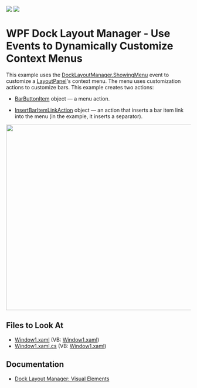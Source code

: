 <!-- default badges list -->
[![](https://img.shields.io/badge/Open_in_DevExpress_Support_Center-FF7200?style=flat-square&logo=DevExpress&logoColor=white)](https://supportcenter.devexpress.com/ticket/details/E1751)
[![](https://img.shields.io/badge/📖_How_to_use_DevExpress_Examples-e9f6fc?style=flat-square)](https://docs.devexpress.com/GeneralInformation/403183)
<!-- default badges end -->

# WPF Dock Layout Manager - Use Events to Dynamically Customize Context Menus

This example uses the [DockLayoutManager.ShowingMenu](https://docs.devexpress.com/WPF/DevExpress.Xpf.Docking.DockLayoutManager.ShowingMenu) event to customize a [LayoutPanel](https://docs.devexpress.com/WPF/DevExpress.Xpf.Docking.LayoutPanel)'s context menu. The menu uses customization actions to customize bars. This example creates two actions:

- [BarButtonItem](https://docs.devexpress.com/WPF/DevExpress.Xpf.Bars.BarButtonItem) object — a menu action.


- [InsertBarItemLinkAction](https://docs.devexpress.com/WPF/DevExpress.Xpf.Bars.InsertBarItemLinkAction) object — an action that inserts a bar item link into the menu (in the example, it inserts a separator).

<img src="https://user-images.githubusercontent.com/12169834/175352251-7fd3e5b0-28d7-4d84-8773-6360532583d9.png" width=505px/>

<!-- default file list -->
## Files to Look At

* [Window1.xaml](./CS/DockManager_MenuCustomization/Window1.xaml) (VB: [Window1.xaml](./VB/DockManager_MenuCustomization/Window1.xaml))
* [Window1.xaml.cs](./CS/DockManager_MenuCustomization/Window1.xaml.cs) (VB: [Window1.xaml](./VB/DockManager_MenuCustomization/Window1.xaml))
<!-- default file list end -->

## Documentation

* [Dock Layout Manager: Visual Elements](http://docs.devexpress.devx/WPF/6827/controls-and-libraries/layout-management/dock-windows/visual-elements)

